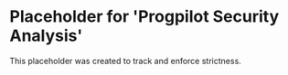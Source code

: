 ﻿# Placeholder for 'Progpilot Security Analysis'
This placeholder was created to track and enforce strictness.
